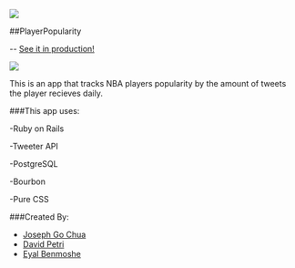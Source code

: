 <img src="app/assets/images/playerpopularity.jpg"></a>


##PlayerPopularity

-- [See it in production!](http://playerproductivity.herokuapp.com/players)

<a href="https://generalassemb.ly/"><img src="https://ga-core-production-herokuapp-com.global.ssl.fastly.net/assets/ga-lockup-1788582934ade008a8ea6068b784b8ee.png"></a>

This is an app that tracks NBA players popularity by the amount of tweets the player recieves daily.

###This app uses:

-Ruby on Rails

-Tweeter API

-PostgreSQL

-Bourbon

-Pure CSS

###Created By:

+ [Joseph Go Chua](https://github.com/gogojojo)
+ [David Petri](https://github.com/petridw)
+ [Eyal Benmoshe](https://github.com/EBM26)

